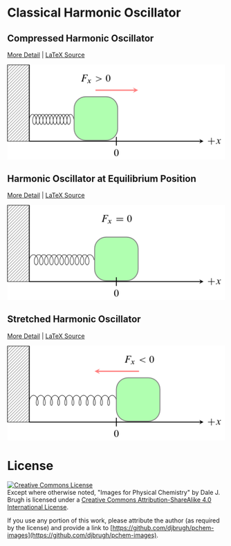 # Classical Harmonic Oscillator

## Compressed Harmonic Oscillator
[More Detail](harmonic-oscillator-compressed/Readme.md) | [LaTeX Source](harmonic-oscillator-compressed/harmonic-oscillator-compressed.tex)

![harmonic-oscillator-compressed](harmonic-oscillator-compressed/harmonic-oscillator-compressed.png)

## Harmonic Oscillator at Equilibrium Position
[More Detail](harmonic-oscillator-equilibrium/Readme.md) | [LaTeX Source](harmonic-oscillator-equilibrium/harmonic-oscillator-equilibrium.tex)

![harmonic-oscillator-equilibrium](harmonic-oscillator-equilibrium/harmonic-oscillator-equilibrium.png)

## Stretched Harmonic Oscillator
[More Detail](harmonic-oscillator-stretched/Readme.md) | [LaTeX Source](harmonic-oscillator-stretched/harmonic-oscillator-stretched.tex)

![harmonic-oscillator-stretched](harmonic-oscillator-stretched/harmonic-oscillator-stretched.png)

# License

[![Creative Commons License][image-1]][1]  
Except where otherwise noted, "Images for Physical Chemistry" by Dale J. Brugh is licensed under a [Creative Commons Attribution-ShareAlike 4.0 International License][1]. 

If you use any portion of this work, please attribute the author (as required by the license) and provide a link to [https://github.com/djbrugh/pchem-images](https://github.com/djbrugh/pchem-images). 

[1]:    http://creativecommons.org/licenses/by-sa/4.0/

[image-1]:  https://i.creativecommons.org/l/by-sa/4.0/88x31.png